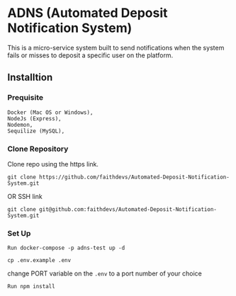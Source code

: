 # ADNS (Automated Deposit Notification System) #

This is a micro-service system built to send notifications when the system fails or misses to deposit a specific user on the platform. 


## Installtion

### Prequisite
````
Docker (Mac OS or Windows),
NodeJs (Express),
Nodemon,
Sequilize (MySQL),
````

### Clone Repository
Clone repo using the https link.
```
git clone https://github.com/faithdevs/Automated-Deposit-Notification-System.git 
```
OR SSH link
```
git clone git@github.com:faithdevs/Automated-Deposit-Notification-System.git
```

### Set Up

```
Run docker-compose -p adns-test up -d
```
````
cp .env.example .env
````
change PORT variable on the ``.env`` to a port number of your choice
````
Run npm install
````
